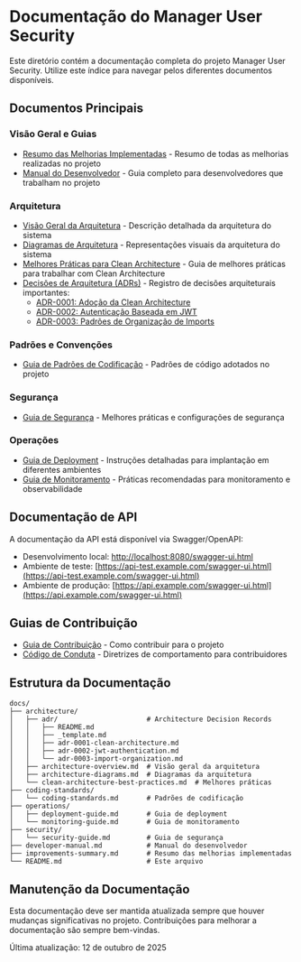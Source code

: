 # Documentação do Manager User Security

Este diretório contém a documentação completa do projeto Manager User Security. Utilize este índice para navegar pelos diferentes documentos disponíveis.

## Documentos Principais

### Visão Geral e Guias

- [Resumo das Melhorias Implementadas](improvements-summary.md) - Resumo de todas as melhorias realizadas no projeto
- [Manual do Desenvolvedor](developer-manual.md) - Guia completo para desenvolvedores que trabalham no projeto

### Arquitetura

- [Visão Geral da Arquitetura](architecture/architecture-overview.md) - Descrição detalhada da arquitetura do sistema
- [Diagramas de Arquitetura](architecture/architecture-diagrams.md) - Representações visuais da arquitetura do sistema
- [Melhores Práticas para Clean Architecture](architecture/clean-architecture-best-practices.md) - Guia de melhores práticas para trabalhar com Clean Architecture
- [Decisões de Arquitetura (ADRs)](architecture/adr/README.md) - Registro de decisões arquiteturais importantes:
  - [ADR-0001: Adoção da Clean Architecture](architecture/adr/adr-0001-clean-architecture.md)
  - [ADR-0002: Autenticação Baseada em JWT](architecture/adr/adr-0002-jwt-authentication.md)
  - [ADR-0003: Padrões de Organização de Imports](architecture/adr/adr-0003-import-organization.md)

### Padrões e Convenções

- [Guia de Padrões de Codificação](coding-standards/coding-standards.md) - Padrões de código adotados no projeto

### Segurança

- [Guia de Segurança](security/security-guide.md) - Melhores práticas e configurações de segurança

### Operações

- [Guia de Deployment](operations/deployment-guide.md) - Instruções detalhadas para implantação em diferentes ambientes
- [Guia de Monitoramento](operations/monitoring-guide.md) - Práticas recomendadas para monitoramento e observabilidade

## Documentação de API

A documentação da API está disponível via Swagger/OpenAPI:

- Desenvolvimento local: [http://localhost:8080/swagger-ui.html](http://localhost:8080/swagger-ui.html)
- Ambiente de teste: [https://api-test.example.com/swagger-ui.html](https://api-test.example.com/swagger-ui.html)
- Ambiente de produção: [https://api.example.com/swagger-ui.html](https://api.example.com/swagger-ui.html)

## Guias de Contribuição

- [Guia de Contribuição](../CONTRIBUTING.md) - Como contribuir para o projeto
- [Código de Conduta](../CODE_OF_CONDUCT.md) - Diretrizes de comportamento para contribuidores

## Estrutura da Documentação

```plaintext
docs/
├── architecture/
│   ├── adr/                      # Architecture Decision Records
│   │   ├── README.md
│   │   ├── _template.md
│   │   ├── adr-0001-clean-architecture.md
│   │   ├── adr-0002-jwt-authentication.md
│   │   └── adr-0003-import-organization.md
│   ├── architecture-overview.md  # Visão geral da arquitetura
│   ├── architecture-diagrams.md  # Diagramas da arquitetura
│   └── clean-architecture-best-practices.md  # Melhores práticas
├── coding-standards/
│   └── coding-standards.md       # Padrões de codificação
├── operations/
│   ├── deployment-guide.md       # Guia de deployment
│   └── monitoring-guide.md       # Guia de monitoramento
├── security/
│   └── security-guide.md         # Guia de segurança
├── developer-manual.md           # Manual do desenvolvedor
├── improvements-summary.md       # Resumo das melhorias implementadas
└── README.md                     # Este arquivo
```

## Manutenção da Documentação

Esta documentação deve ser mantida atualizada sempre que houver mudanças significativas no projeto. Contribuições para melhorar a documentação são sempre bem-vindas.

Última atualização: 12 de outubro de 2025
